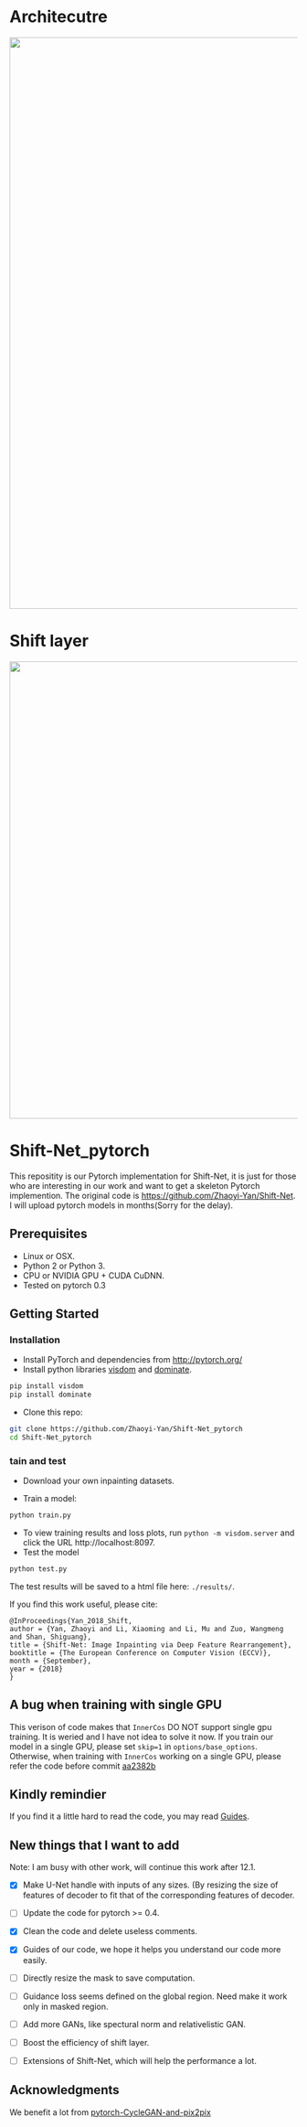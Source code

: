 # Architecutre
<img src="architecture.png" width="1000"/> 

# Shift layer
<img src="shift_layer.png" width="800"/> 

# Shift-Net_pytorch
This repositity is our Pytorch implementation for Shift-Net, it is just for those who are interesting in our work and want to get a skeleton Pytorch implemention. The original code is https://github.com/Zhaoyi-Yan/Shift-Net.
I will upload pytorch models in months(Sorry for the delay).

## Prerequisites
- Linux or OSX.
- Python 2 or Python 3.
- CPU or NVIDIA GPU + CUDA CuDNN.
- Tested on pytorch 0.3

## Getting Started
### Installation
- Install PyTorch and dependencies from http://pytorch.org/
- Install python libraries [visdom](https://github.com/facebookresearch/visdom) and [dominate](https://github.com/Knio/dominate).
```bash
pip install visdom
pip install dominate
```
- Clone this repo:
```bash
git clone https://github.com/Zhaoyi-Yan/Shift-Net_pytorch
cd Shift-Net_pytorch

```

### tain and test
- Download your own inpainting datasets.

- Train a model:
```bash
python train.py
```
- To view training results and loss plots, run `python -m visdom.server` and click the URL http://localhost:8097.
- Test the model
```bash
python test.py
```
The test results will be saved to a html file here: `./results/`.

If you find this work useful, please cite:
```
@InProceedings{Yan_2018_Shift,
author = {Yan, Zhaoyi and Li, Xiaoming and Li, Mu and Zuo, Wangmeng and Shan, Shiguang},
title = {Shift-Net: Image Inpainting via Deep Feature Rearrangement},
booktitle = {The European Conference on Computer Vision (ECCV)},
month = {September},
year = {2018}
}
```

## A bug when training with single GPU
This verison of code makes that `InnerCos` DO NOT support single gpu training. It is weried and I have not idea to
solve it now. If you train our model in a single GPU, please set `skip=1` in `options/base_options`. Otherwise,
when training with `InnerCos` working on a single GPU, please refer the code before commit [aa2382b](https://github.com/Zhaoyi-Yan/Shift-Net_pytorch/tree/aa2382b194f36cabf40dabc6d3007cdcdc112153)

## Kindly remindier
If you find it a little hard to read the code, you may read [Guides](https://github.com/Zhaoyi-Yan/Shift-Net_pytorch/blob/master/guides.md).


## New things that I want to add
Note: I am busy with other work, will continue this work after 12.1.
- [x] Make U-Net handle with inputs of any sizes. (By resizing the size of features of decoder to fit that of the corresponding features of decoder.
- [ ] Update the code for pytorch >= 0.4.
- [x] Clean the code and delete useless comments.
- [x] Guides of our code, we hope it helps you understand our code more easily.
- [ ] Directly resize the mask to save computation.
- [ ] Guidance loss seems defined on the global region. Need make it work only in masked region.
- [ ] Add more GANs, like spectural norm and relativelistic GAN.
- [ ] Boost the efficiency of shift layer.
- [ ] Extensions of Shift-Net, which will help the performance a lot.


## Acknowledgments
We benefit a lot from [pytorch-CycleGAN-and-pix2pix](https://github.com/junyanz/pytorch-CycleGAN-and-pix2pix)
